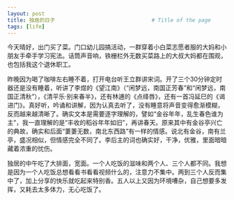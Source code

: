 ```yaml
---
layout: post
title: 独居的日子                               # Title of the page
tags: [life]
---
```


今天晴好，出门买了菜。门口幼儿园搞活动，一群穿着小白菜志愿者服的大妈和小朋友手牵手学习宪法。话筒声音响，铁栅栏外无数买菜路上的大叔大妈都在围观，也包括我这个退休职工。

昨晚因为喝了咖啡左右睡不着，打开电台听王立群讲宋词。开了三个30分钟定时器还是没有睡着，听讲了李煜的《望江南》（“闲梦远，南国正芳春”和“闲梦远，南国正清秋”），《清平乐·别来春半》，还有林逋的《点绛唇》，还有一首冯延巳的《谒进门》。真好听，吟诵和讲解，因为认真去听了，没有睡意将声音变得愈渐模糊，反而越来越清晰了。确实文本是需要逐字理解的，譬如“金谷年年，乱生春色谁为主”，我一直理解的是“丰收的稻谷年年如旧”，再讲春天。原来其中有金谷亭兴亡的典故，确实和后面“萋萋无数，南北东西路”有一样的情感。说北有金谷，南有兰亭，盛况相似，但情感完全不同了。李后主的词也确实好，干净，优雅，里面暗暗藏着浓重的忧伤。

独居的中午吃了大排面，宽面。一个人吃饭的滋味和两个人、三个人都不同。我想是因为一个人吃饭总想看看书看看视频什么的，注意力不集中。两到三个人反而集中了，加上分享的快乐就吃起来特别香。五人以上又因为环境嘈杂，自己想要多发挥，又耗去太多体力，无心吃饭了。

